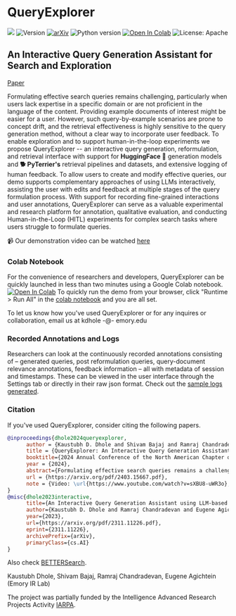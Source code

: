 # QueryExplorer 
![](https://img.shields.io/badge/PRs-welcome-brightgreen) 
<img src="https://img.shields.io/badge/Version-1.0-lightblue.svg" alt="Version">
[![arXiv](https://img.shields.io/badge/arXiv-2311.11226-pink.svg)](https://arxiv.org/abs/2311.11226)
![Python version](https://img.shields.io/badge/lang-python-important)
<a href="https://colab.research.google.com/github/emory-irlab/query-explorer/blob/main/Query_Explorer.ipynb" target="_parent"><img src="https://colab.research.google.com/assets/colab-badge.svg" alt="Open In Colab"/></a>
![License: Apache](https://img.shields.io/badge/License-Apache2.0-yellow.svg) 

## An Interactive Query Generation Assistant for Search and Exploration

[Paper](https://aclanthology.org/2024.naacl-demo.11.pdf)

Formulating effective search queries remains challenging, particularly when users lack expertise in a specific domain or are not proficient in the language of the content. Providing example documents of interest might be easier for a user. However, such query-by-example scenarios are prone to concept drift, and the retrieval effectiveness is highly sensitive to the query generation method, without a clear way to incorporate user feedback. To enable exploration and to support human-in-the-loop experiments we propose QueryExplorer -- an interactive query generation, reformulation, and retrieval interface with support for **HuggingFace 🤗** generation models and **🐕 PyTerrier's** retrieval pipelines and datasets, and extensive logging of human feedback. To allow users to create and modify effective queries, our demo supports complementary approaches of using LLMs interactively, assisting the user with edits and feedback at multiple stages of the query formulation process. With support for recording fine-grained interactions and user annotations, QueryExplorer can serve as a valuable experimental and research platform for annotation, qualitative evaluation, and conducting Human-in-the-Loop (HITL) experiments for complex search tasks where users struggle to formulate queries.

📹 Our demonstration video can be watched [here](https://www.youtube.com/watch?v=sXBU8-uWR3o)

### Colab Notebook
For the convenience of researchers and developers, QueryExplorer can be quickly launched in less than two minutes using a Google Colab notebook.
<a href="https://colab.research.google.com/github/emory-irlab/query-explorer/blob/main/Query_Explorer.ipynb" target="_parent"><img src="https://colab.research.google.com/assets/colab-badge.svg" alt="Open In Colab"/></a> To quickly run the demo from your browser, click "Runtime > Run All" in the [colab notebook](https://colab.research.google.com/github/emory-irlab/query-explorer/blob/main/Query_Explorer.ipynb) and you are all set.

To let us know how you've used QueryExplorer or for any inquires or collaboration, email us at kdhole -@- emory.edu

### Recorded Annotations and Logs
Researchers can look at the continuously recorded annotations consisting of – generated queries, post reformulation queries, query-document relevance annotations, feedback information – all with metadata of session and timestamps. These can be viewed in the user interface through the Settings tab or directly in their raw json format. Check out the [sample logs generated](https://github.com/emory-irlab/query-explorer/tree/main/sample_results).

### Citation
If you've used QueryExplorer, consider citing the following papers.

```bibtex
@inproceedings{dhole2024queryexplorer,
      author = {Kaustubh D. Dhole and Shivam Bajaj and Ramraj Chandradevan and Eugene Agichtein},
      title = {QueryExplorer: An Interactive Query Generation Assistant for Search and Exploration},
      booktitle={2024 Annual Conference of the North American Chapter of the Association for Computational Linguistics -- System Demonstration Track},
      year = {2024},
      abstract={Formulating effective search queries remains a challenging task, particularly when users lack expertise in a specific domain or are not proficient in the language of the content. Providing example documents of interest might be easier for a user. However, such query-by-example scenarios are prone to concept drift, and the retrieval effectiveness is highly sensitive to the query generation method, without a clear way to incorporate user feedback. To enable exploration and to support Human-In-The-Loop experiments we propose QueryExplorer– an interactive query generation, reformulation, and retrieval interface with support for Hug-gingFace generation models and PyTerrier’sretrieval pipelines and datasets, and extensivelogging of human feedback. To allow users to create and modify effective queries, our demo supports complementary approaches of using LLMs interactively, assisting the user with edits and feedback at multiple stages of the query formulation process. With support for recording fine-grained interactions and user annotations, QueryExplorer can serve as a valuable experimental and research platform for annotation, qualitative evaluation, and conducting Human-in-the-Loop (HITL) experiments for complex search tasks where users struggle to formulate queries.},
      url = {https://arxiv.org/pdf/2403.15667.pdf},
      note = {Video: \url{https://www.youtube.com/watch?v=sXBU8-uWR3o}, Code: \url{https://github.com/emory-irlab/query-explorer}}
}
@misc{dhole2023interactive,
      title={An Interactive Query Generation Assistant using LLM-based Prompt Modification and User Feedback}, 
      author={Kaustubh D. Dhole and Ramraj Chandradevan and Eugene Agichtein},
      year={2023},
      url={https://arxiv.org/pdf/2311.11226.pdf},
      eprint={2311.11226},
      archivePrefix={arXiv},
      primaryClass={cs.AI}
}
```
Also check [BETTERSearch](https://github.com/emory-irlab/better-search/tree/main).

Kaustubh Dhole, Shivam Bajaj, Ramraj Chandradevan, Eugene Agichtein (Emory IR Lab)

The project was partially funded by the Intelligence Advanced Research Projects Activity [IARPA](https://www.iarpa.gov/).
